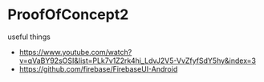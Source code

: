 # ProofOfConcept2



useful things

- https://www.youtube.com/watch?v=qVaBY92sOSI&list=PLk7v1Z2rk4hi_LdvJ2V5-VvZfyfSdY5hy&index=3
- https://github.com/firebase/FirebaseUI-Android


